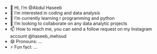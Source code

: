 - 👋 Hi, I’m @Abdul Haseeb
- 👀 I’m interested in coding and data analysis
- 🌱 I’m currently learning r programming and python
- 💞️ I’m looking to collaborate on any data analytic projects
- 📫 How to reach me, you can send a follow request on my Instagram account @haseeb_mehsud
- 😄 Pronouns: ...
- ⚡ Fun fact: ...

<!---
haseebrkhanmsd/haseebrkhanmsd is a ✨ special ✨ repository because its `README.md` (this file) appears on your GitHub profile.
You can click the Preview link to take a look at your changes.
--->
